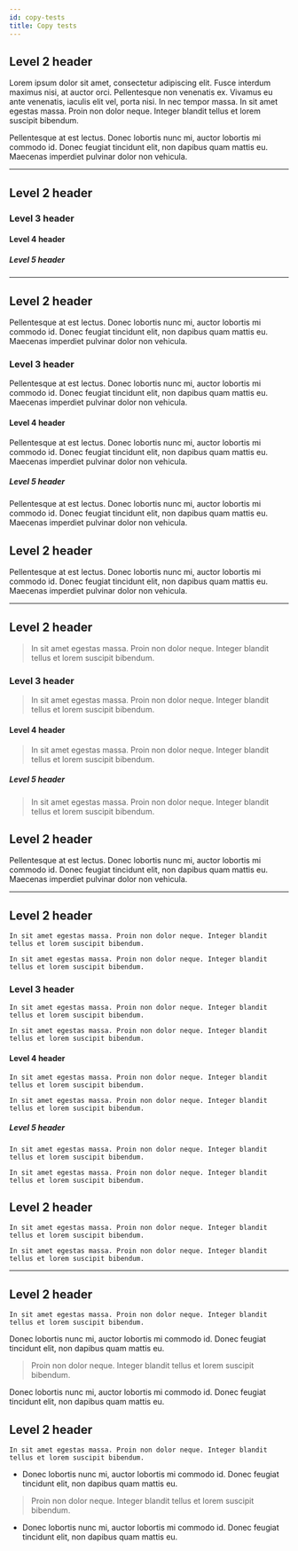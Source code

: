 ```yaml
---
id: copy-tests
title: Copy tests
---
```


## Level 2 header

Lorem ipsum dolor sit amet, consectetur adipiscing elit. Fusce interdum maximus nisi, at auctor orci. Pellentesque non venenatis ex. Vivamus eu ante venenatis, iaculis elit vel, porta nisi. In nec tempor massa. In sit amet egestas massa. Proin non dolor neque. Integer blandit tellus et lorem suscipit bibendum.

Pellentesque at est lectus. Donec lobortis nunc mi, auctor lobortis mi commodo id. Donec feugiat tincidunt elit, non dapibus quam mattis eu. Maecenas imperdiet pulvinar dolor non vehicula.

- - -

## Level 2 header

### Level 3 header

#### Level 4 header

##### Level 5 header

- - -

## Level 2 header

Pellentesque at est lectus. Donec lobortis nunc mi, auctor lobortis mi commodo id. Donec feugiat tincidunt elit, non dapibus quam mattis eu. Maecenas imperdiet pulvinar dolor non vehicula.

### Level 3 header

Pellentesque at est lectus. Donec lobortis nunc mi, auctor lobortis mi commodo id. Donec feugiat tincidunt elit, non dapibus quam mattis eu. Maecenas imperdiet pulvinar dolor non vehicula.

#### Level 4 header

Pellentesque at est lectus. Donec lobortis nunc mi, auctor lobortis mi commodo id. Donec feugiat tincidunt elit, non dapibus quam mattis eu. Maecenas imperdiet pulvinar dolor non vehicula.

##### Level 5 header

Pellentesque at est lectus. Donec lobortis nunc mi, auctor lobortis mi commodo id. Donec feugiat tincidunt elit, non dapibus quam mattis eu. Maecenas imperdiet pulvinar dolor non vehicula.

## Level 2 header

Pellentesque at est lectus. Donec lobortis nunc mi, auctor lobortis mi commodo id. Donec feugiat tincidunt elit, non dapibus quam mattis eu. Maecenas imperdiet pulvinar dolor non vehicula.

- - -

## Level 2 header

> In sit amet egestas massa. Proin non dolor neque. Integer blandit tellus et lorem suscipit bibendum.

### Level 3 header

> In sit amet egestas massa. Proin non dolor neque. Integer blandit tellus et lorem suscipit bibendum.

#### Level 4 header

> In sit amet egestas massa. Proin non dolor neque. Integer blandit tellus et lorem suscipit bibendum.

##### Level 5 header

> In sit amet egestas massa. Proin non dolor neque. Integer blandit tellus et lorem suscipit bibendum.

## Level 2 header

Pellentesque at est lectus. Donec lobortis nunc mi, auctor lobortis mi commodo id. Donec feugiat tincidunt elit, non dapibus quam mattis eu. Maecenas imperdiet pulvinar dolor non vehicula.

- - -

## Level 2 header

```
In sit amet egestas massa. Proin non dolor neque. Integer blandit tellus et lorem suscipit bibendum.
```

```
In sit amet egestas massa. Proin non dolor neque. Integer blandit tellus et lorem suscipit bibendum.
```

### Level 3 header

```
In sit amet egestas massa. Proin non dolor neque. Integer blandit tellus et lorem suscipit bibendum.
```

```
In sit amet egestas massa. Proin non dolor neque. Integer blandit tellus et lorem suscipit bibendum.
```

#### Level 4 header

```
In sit amet egestas massa. Proin non dolor neque. Integer blandit tellus et lorem suscipit bibendum.
```

```
In sit amet egestas massa. Proin non dolor neque. Integer blandit tellus et lorem suscipit bibendum.
```

##### Level 5 header

```
In sit amet egestas massa. Proin non dolor neque. Integer blandit tellus et lorem suscipit bibendum.
```

```
In sit amet egestas massa. Proin non dolor neque. Integer blandit tellus et lorem suscipit bibendum.
```

## Level 2 header

```
In sit amet egestas massa. Proin non dolor neque. Integer blandit tellus et lorem suscipit bibendum.
```

```
In sit amet egestas massa. Proin non dolor neque. Integer blandit tellus et lorem suscipit bibendum.
```

- - -

## Level 2 header

```
In sit amet egestas massa. Proin non dolor neque. Integer blandit tellus et lorem suscipit bibendum.
```

Donec lobortis nunc mi, auctor lobortis mi commodo id. Donec feugiat tincidunt elit, non dapibus quam mattis eu.

> Proin non dolor neque. Integer blandit tellus et lorem suscipit bibendum.

Donec lobortis nunc mi, auctor lobortis mi commodo id. Donec feugiat tincidunt elit, non dapibus quam mattis eu.

## Level 2 header

```
In sit amet egestas massa. Proin non dolor neque. Integer blandit tellus et lorem suscipit bibendum.
```

* Donec lobortis nunc mi, auctor lobortis mi commodo id. Donec feugiat tincidunt elit, non dapibus quam mattis eu.

> Proin non dolor neque. Integer blandit tellus et lorem suscipit bibendum.

* Donec lobortis nunc mi, auctor lobortis mi commodo id. Donec feugiat tincidunt elit, non dapibus quam mattis eu.